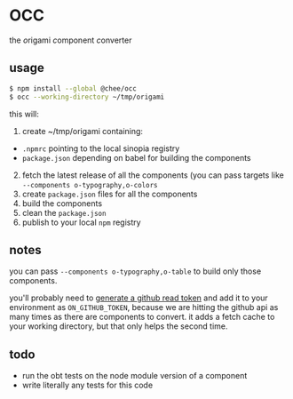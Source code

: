 # OCC
the *o*rigami *c*omponent *c*onverter

## usage

```sh
$ npm install --global @chee/occ
$ occ --working-directory ~/tmp/origami
```

this will:

1. create ~/tmp/origami containing:
  - `.npmrc` pointing to the local sinopia registry
  - `package.json` depending on babel for building the components
2. fetch the latest release of all the components (you can pass targets like `--components o-typography,o-colors`
3. create `package.json` files for all the components
4. build the components
5. clean the `package.json`
6. publish to your local `npm` registry

## notes

you can pass `--components o-typography,o-table` to build only those components.

you'll probably need to [generate a github read
token](https://github.com/settings/tokens) and add it to your environment as
`ON_GITHUB_TOKEN`, because we are hitting the github api as many times as there
are components to convert. it adds a fetch cache to your working directory, but
that only helps the second time.

## todo

* run the obt tests on the node module version of a component
* write literally any tests for this code

